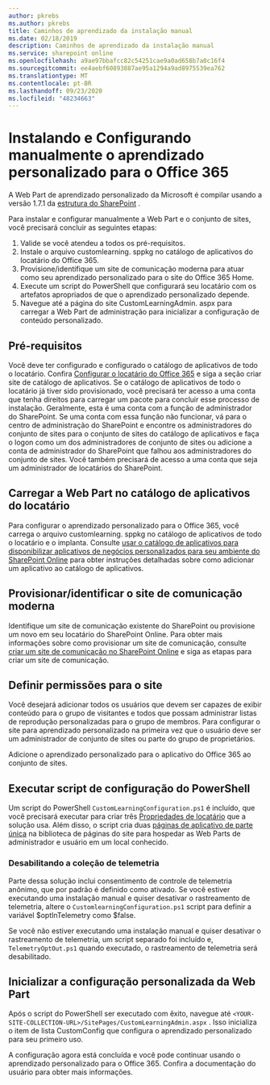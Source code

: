 ```yaml
---
author: pkrebs
ms.author: pkrebs
title: Caminhos de aprendizado da instalação manual
ms.date: 02/18/2019
description: Caminhos de aprendizado da instalação manual
ms.service: sharepoint online
ms.openlocfilehash: a9ae97bbafcc82c54251cae9a0ad658b7a0c16f4
ms.sourcegitcommit: ee4aebf60893887ae95a1294a9ad8975539ea762
ms.translationtype: MT
ms.contentlocale: pt-BR
ms.lasthandoff: 09/23/2020
ms.locfileid: "48234663"
---
```

# <a name="manually-installing-and-configuring-custom-learning-for-office-365"></a>Instalando e Configurando manualmente o aprendizado personalizado para o Office 365

A Web Part de aprendizado personalizado da Microsoft é compilar usando a versão 1.7.1 da [estrutura do SharePoint](https://docs.microsoft.com/sharepoint/dev/spfx/sharepoint-framework-overview) .

Para instalar e configurar manualmente a Web Part e o conjunto de sites, você precisará concluir as seguintes etapas:

1. Valide se você atendeu a todos os pré-requisitos.
1. Instale o arquivo customlearning. sppkg no catálogo de aplicativos do locatário do Office 365.
1. Provisione/identifique um site de comunicação moderna para atuar como seu aprendizado personalizado para o site do Office 365 Home.
1. Execute um script do PowerShell que configurará seu locatário com os artefatos apropriados de que o aprendizado personalizado depende.
1. Navegue até a página do site CustomLearningAdmin. aspx para carregar a Web Part de administração para inicializar a configuração de conteúdo personalizado.

## <a name="prerequisites"></a>Pré-requisitos

Você deve ter configurado e configurado o catálogo de aplicativos de todo o locatário. Confira [Configurar o locatário do Office 365](https://docs.microsoft.com/sharepoint/dev/spfx/set-up-your-developer-tenant#create-app-catalog-site) e siga a seção criar site de catálogo de aplicativos. Se o catálogo de aplicativos de todo o locatário já tiver sido provisionado, você precisará ter acesso a uma conta que tenha direitos para carregar um pacote para concluir esse processo de instalação. Geralmente, esta é uma conta com a função de administrador do SharePoint. Se uma conta com essa função não funcionar, vá para o centro de administração do SharePoint e encontre os administradores do conjunto de sites para o conjunto de sites do catálogo de aplicativos e faça o logon como um dos administradores de conjunto de sites ou adicione a conta de administrador do SharePoint que falhou aos administradores do conjunto de sites. Você também precisará de acesso a uma conta que seja um administrador de locatários do SharePoint.

## <a name="upload-the-web-part-to-the-tenant-app-catalog"></a>Carregar a Web Part no catálogo de aplicativos do locatário

Para configurar o aprendizado personalizado para o Office 365, você carrega o arquivo customlearning. sppkg no catálogo de aplicativos de todo o locatário e o implanta. Consulte [usar o catálogo de aplicativos para disponibilizar aplicativos de negócios personalizados para seu ambiente do SharePoint Online](https://docs.microsoft.com/sharepoint/use-app-catalog) para obter instruções detalhadas sobre como adicionar um aplicativo ao catálogo de aplicativos.

## <a name="provisionidentify-modern-communication-site"></a>Provisionar/identificar o site de comunicação moderna

Identifique um site de comunicação existente do SharePoint ou provisione um novo em seu locatário do SharePoint Online. Para obter mais informações sobre como provisionar um site de comunicação, consulte [criar um site de comunicação no SharePoint Online](https://support.office.com/article/create-a-communication-site-in-sharepoint-online-7fb44b20-a72f-4d2c-9173-fc8f59ba50eb) e siga as etapas para criar um site de comunicação.

## <a name="set-permissions-for-the-site"></a>Definir permissões para o site

Você desejará adicionar todos os usuários que devem ser capazes de exibir conteúdo para o grupo de visitantes e todos que possam administrar listas de reprodução personalizadas para o grupo de membros. Para configurar o site para aprendizado personalizado na primeira vez que o usuário deve ser um administrador de conjunto de sites ou parte do grupo de proprietários.

Adicione o aprendizado personalizado para o aplicativo do Office 365 ao conjunto de sites.

## <a name="execute-powershell-configuration-script"></a>Executar script de configuração do PowerShell

Um script do PowerShell `CustomLearningConfiguration.ps1` é incluído, que você precisará executar para criar três [Propriedades de locatário](https://docs.microsoft.com/sharepoint/dev/spfx/tenant-properties) que a solução usa. Além disso, o script cria duas [páginas de aplicativo de parte única](https://docs.microsoft.com/sharepoint/dev/spfx/web-parts/single-part-app-pages) na biblioteca de páginas do site para hospedar as Web Parts de administrador e usuário em um local conhecido.

### <a name="disabling-telemetry-collection"></a>Desabilitando a coleção de telemetria

Parte dessa solução inclui consentimento de controle de telemetria anônimo, que por padrão é definido como ativado. Se você estiver executando uma instalação manual e quiser desativar o rastreamento de telemetria, altere o `CustomlearningConfiguration.ps1` script para definir a variável $optInTelemetry como $false.

Se você não estiver executando uma instalação manual e quiser desativar o rastreamento de telemetria, um script separado foi incluído e, `TelemetryOptOut.ps1` quando executado, o rastreamento de telemetria será desabilitado.

## <a name="initialize-web-part-custom-configuration"></a>Inicializar a configuração personalizada da Web Part

Após o script do PowerShell ser executado com êxito, navegue até `<YOUR-SITE-COLLECTION-URL>/SitePages/CustomLearningAdmin.aspx` . Isso inicializa o item de lista CustomConfig que configura o aprendizado personalizado para seu primeiro uso.

A configuração agora está concluída e você pode continuar usando o aprendizado personalizado para o Office 365. Confira a documentação do usuário para obter mais informações.